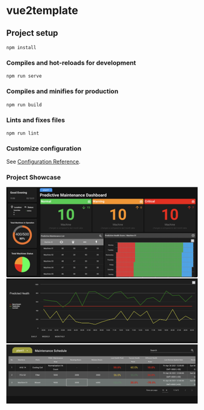 # vue2template

## Project setup
```
npm install
```

### Compiles and hot-reloads for development
```
npm run serve
```

### Compiles and minifies for production
```
npm run build
```

### Lints and fixes files
```
npm run lint
```

### Customize configuration
See [Configuration Reference](https://cli.vuejs.org/config/).

### Project Showcase

<div>
    <img src="src/assets/images/home.png" alt="Home Page">
    <img src="src/assets/images/graphs.png" alt="Some Graphs">
    <img src="src/assets/images/tables.png" alt="Some Tables">
</div>

